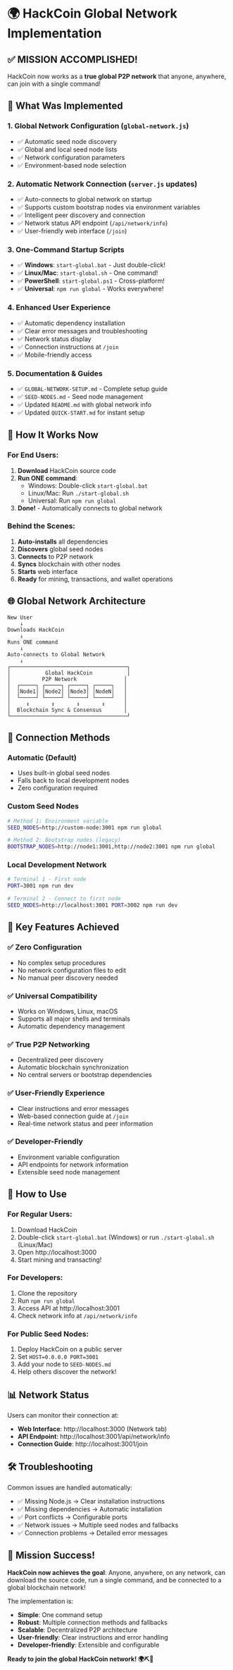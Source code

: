 # 🌍 HackCoin Global Network Implementation

## ✅ **MISSION ACCOMPLISHED!**

HackCoin now works as a **true global P2P network** that anyone, anywhere, can join with a single command!

## 🚀 What Was Implemented

### 1. **Global Network Configuration** (`global-network.js`)
- ✅ Automatic seed node discovery
- ✅ Global and local seed node lists
- ✅ Network configuration parameters
- ✅ Environment-based node selection

### 2. **Automatic Network Connection** (`server.js` updates)
- ✅ Auto-connects to global network on startup
- ✅ Supports custom bootstrap nodes via environment variables
- ✅ Intelligent peer discovery and connection
- ✅ Network status API endpoint (`/api/network/info`)
- ✅ User-friendly web interface (`/join`)

### 3. **One-Command Startup Scripts**
- ✅ **Windows**: `start-global.bat` - Just double-click!
- ✅ **Linux/Mac**: `start-global.sh` - One command!
- ✅ **PowerShell**: `start-global.ps1` - Cross-platform!
- ✅ **Universal**: `npm run global` - Works everywhere!

### 4. **Enhanced User Experience**
- ✅ Automatic dependency installation
- ✅ Clear error messages and troubleshooting
- ✅ Network status display
- ✅ Connection instructions at `/join`
- ✅ Mobile-friendly access

### 5. **Documentation & Guides**
- ✅ `GLOBAL-NETWORK-SETUP.md` - Complete setup guide
- ✅ `SEED-NODES.md` - Seed node management
- ✅ Updated `README.md` with global network info
- ✅ Updated `QUICK-START.md` for instant setup

## 🎯 **How It Works Now**

### For End Users:
1. **Download** HackCoin source code
2. **Run ONE command**:
   - Windows: Double-click `start-global.bat`
   - Linux/Mac: Run `./start-global.sh`
   - Universal: Run `npm run global`
3. **Done!** - Automatically connects to global network

### Behind the Scenes:
1. **Auto-installs** all dependencies
2. **Discovers** global seed nodes
3. **Connects** to P2P network
4. **Syncs** blockchain with other nodes
5. **Starts** web interface
6. **Ready** for mining, transactions, and wallet operations

## 🌐 **Global Network Architecture**

```
New User
    ↓
Downloads HackCoin
    ↓
Runs ONE command
    ↓
Auto-connects to Global Network
    ↓
┌─────────────────────────────────────┐
│           Global HackCoin           │
│          P2P Network               │
│  ┌─────┐ ┌─────┐ ┌─────┐ ┌─────┐   │
│  │Node1│ │Node2│ │Node3│ │NodeN│   │
│  └─────┘ └─────┘ └─────┘ └─────┘   │
│     ↕       ↕       ↕       ↕      │
│  Blockchain Sync & Consensus       │
└─────────────────────────────────────┘
```

## 🔗 **Connection Methods**

### Automatic (Default)
- Uses built-in global seed nodes
- Falls back to local development nodes
- Zero configuration required

### Custom Seed Nodes
```bash
# Method 1: Environment variable
SEED_NODES=http://custom-node:3001 npm run global

# Method 2: Bootstrap nodes (legacy)
BOOTSTRAP_NODES=http://node1:3001,http://node2:3001 npm run global
```

### Local Development Network
```bash
# Terminal 1 - First node
PORT=3001 npm run dev

# Terminal 2 - Connect to first node
SEED_NODES=http://localhost:3001 PORT=3002 npm run dev
```

## 🎉 **Key Features Achieved**

### ✅ **Zero Configuration**
- No complex setup procedures
- No network configuration files to edit
- No manual peer discovery needed

### ✅ **Universal Compatibility**
- Works on Windows, Linux, macOS
- Supports all major shells and terminals
- Automatic dependency management

### ✅ **True P2P Networking**
- Decentralized peer discovery
- Automatic blockchain synchronization
- No central servers or bootstrap dependencies

### ✅ **User-Friendly Experience**
- Clear instructions and error messages
- Web-based connection guide at `/join`
- Real-time network status and peer information

### ✅ **Developer-Friendly**
- Environment variable configuration
- API endpoints for network information
- Extensible seed node management

## 🚀 **How to Use**

### For Regular Users:
1. Download HackCoin
2. Double-click `start-global.bat` (Windows) or run `./start-global.sh` (Linux/Mac)
3. Open http://localhost:3000
4. Start mining and transacting!

### For Developers:
1. Clone the repository
2. Run `npm run global`
3. Access API at http://localhost:3001
4. Check network info at `/api/network/info`

### For Public Seed Nodes:
1. Deploy HackCoin on a public server
2. Set `HOST=0.0.0.0 PORT=3001`
3. Add your node to `SEED-NODES.md`
4. Help others discover the network!

## 📊 **Network Status**

Users can monitor their connection at:
- **Web Interface**: http://localhost:3000 (Network tab)
- **API Endpoint**: http://localhost:3001/api/network/info
- **Connection Guide**: http://localhost:3001/join

## 🛠️ **Troubleshooting**

Common issues are handled automatically:
- ✅ Missing Node.js → Clear installation instructions
- ✅ Missing dependencies → Automatic installation
- ✅ Port conflicts → Configurable ports
- ✅ Network issues → Multiple seed nodes and fallbacks
- ✅ Connection problems → Detailed error messages

## 🎯 **Mission Success!**

**HackCoin now achieves the goal**: Anyone, anywhere, on any network, can download the source code, run a single command, and be connected to a global blockchain network!

The implementation is:
- **Simple**: One command setup
- **Robust**: Multiple connection methods and fallbacks
- **Scalable**: Decentralized P2P architecture
- **User-friendly**: Clear instructions and error handling
- **Developer-friendly**: Extensible and configurable

**Ready to join the global HackCoin network! 🌍⛏️💎**
